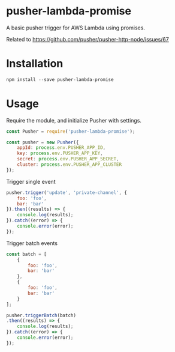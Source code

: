 # pusher-lambda-promise
A basic pusher trigger for AWS Lambda using promises.

Related to https://github.com/pusher/pusher-http-node/issues/67

# Installation

```javascript
npm install --save pusher-lambda-promise
```


# Usage
Require the module, and initialize Pusher with settings.

```javascript
const Pusher = require('pusher-lambda-promise');

const pusher = new Pusher({
    appId: process.env.PUSHER_APP_ID,
    key: process.env.PUSHER_APP_KEY,
    secret: process.env.PUSHER_APP_SECRET,
    cluster: process.env.PUSHER_APP_CLUSTER
});
```

Trigger single event

```javascript
pusher.trigger('update', 'private-channel', {
    foo: 'foo',
    bar: 'bar'
}).then((results) => {
    console.log(results);
}).catch((error) => {
    console.error(error);
});
```

Trigger batch events

```javascript
const batch = [
    {
        foo: 'foo',
        bar: 'bar'
    },
    {
        foo: 'foo',
        bar: 'bar'
    }
];

pusher.triggerBatch(batch)
.then((results) => {
    console.log(results);
}).catch((error) => {
    console.error(error);
});
```

